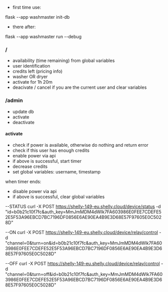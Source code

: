 * first time use:

flask --app washmaster init-db



* there after:

flask --app washmaster run --debug



### /
* availability (time remaining) from global variables
* user identification
* credits left (pricing info)
* washer OR dryer 
* activate for 1h 20m
* deacivate / cancel if you are the current user and clear variables



### /admin
* update db
* activate
* deactivate


#### activate
- check if power is available, otherwise do nothing and return error
- check if this user has enough credits
- enable power via api
- if above is successful, start timer
- decrease credits
- set global variables: username, timestamp

when timer ends:
- disable power via api
- if above is successful, clear global variables



--STATUS
curl -X POST https://shelly-149-eu.shelly.cloud/device/status -d "id=b0b21c10f7fc&auth_key=MmJmMDM4dWlk7FA603986E0FEE7CDEFE52E5F53A96EBCD7BC7196DF0856E6AE90EA4B9E3D68E57F97605E0C5028D"

--ON
curl -X POST https://shelly-149-eu.shelly.cloud/device/relay/control -d "channel=0&turn=on&id=b0b21c10f7fc&auth_key=MmJmMDM4dWlk7FA603986E0FEE7CDEFE52E5F53A96EBCD7BC7196DF0856E6AE90EA4B9E3D68E57F97605E0C5028D"

--OFF
curl -X POST https://shelly-149-eu.shelly.cloud/device/relay/control -d "channel=0&turn=off&id=b0b21c10f7fc&auth_key=MmJmMDM4dWlk7FA603986E0FEE7CDEFE52E5F53A96EBCD7BC7196DF0856E6AE90EA4B9E3D68E57F97605E0C5028D"